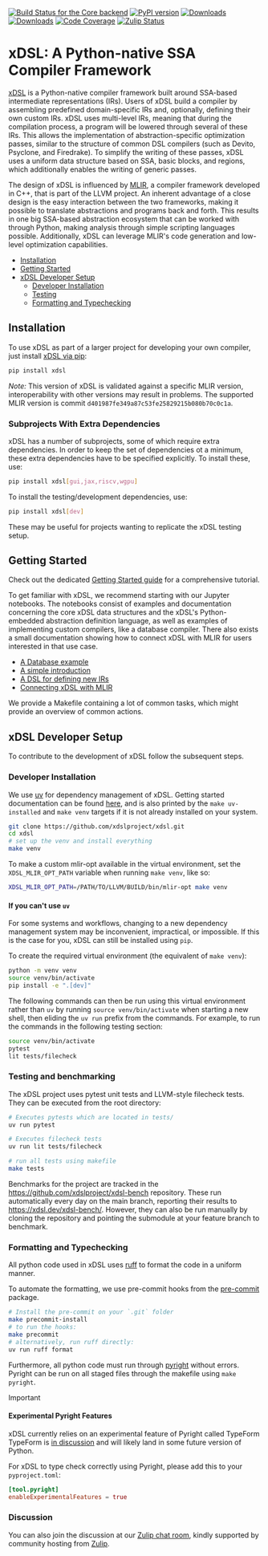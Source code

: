 [![Build Status for the Core backend](https://github.com/xdslproject/xdsl/actions/workflows/ci-core.yml/badge.svg)](https://github.com/xdslproject/xdsl/actions/workflows/ci-core.yml?query=workflow%3A%22CI+-+Python+application%22++)
[![PyPI version](https://badge.fury.io/py/xdsl.svg)](https://badge.fury.io/py/xdsl)
[![Downloads](https://static.pepy.tech/badge/xdsl)](https://www.pepy.tech/projects/xdsl)
[![Downloads](https://static.pepy.tech/badge/xdsl/week)](https://pepy.tech/project/xdsl)
[![Code Coverage](https://codecov.io/gh/xdslproject/xdsl/main/graph/badge.svg)](https://codecov.io/gh/xdslproject/xdsl)
[![Zulip Status](https://img.shields.io/badge/chat-on%20zulip-%2336C5F0)](https://xdsl.zulipchat.com)

# xDSL: A Python-native SSA Compiler Framework

[xDSL](http://www.xdsl.dev) is a Python-native compiler framework built around
SSA-based intermediate representations (IRs). Users of xDSL build a compiler by
assembling predefined domain-specific IRs and, optionally, defining their own custom IRs. xDSL uses multi-level IRs, meaning
that during the compilation process, a program will be lowered through several
of these IRs. This allows the implementation of abstraction-specific
optimization passes, similar to the structure of common DSL compilers (such as
Devito, Psyclone, and Firedrake). To simplify the writing of these passes, xDSL
uses a uniform data structure based on SSA, basic blocks, and regions, which
additionally enables the writing of generic passes.

The design of xDSL is influenced by [MLIR](https://mlir.llvm.org/), a compiler
framework developed in C++, that is part of the LLVM project. An inherent
advantage of a close design is the easy interaction between the two frameworks,
making it possible to translate abstractions and programs back and forth. This
results in one big SSA-based abstraction ecosystem that can be worked with
through Python, making analysis through simple scripting languages possible.
Additionally, xDSL can leverage MLIR's code generation and low-level
optimization capabilities.

- [Installation](#installation)
- [Getting Started](#getting-started)
- [xDSL Developer Setup](#xdsl-developer-setup)
  - [Developer Installation](#developer-installation)
  - [Testing](#testing)
  - [Formatting and Typechecking](#formatting-and-typechecking)

## Installation

To use xDSL as part of a larger project for developing your own compiler,
just install [xDSL via pip](https://pypi.org/project/xdsl/):

```bash
pip install xdsl
```

*Note:* This version of xDSL is validated against a specific MLIR version,
interoperability with other versions may result in problems. The supported
MLIR version is commit `d401987fe349a87c53fe25829215b080b70c0c1a`.

### Subprojects With Extra Dependencies

xDSL has a number of subprojects, some of which require extra dependencies.
In order to keep the set of dependencies ot a minimum, these extra dependencies have to be
specified explicitly. To install these, use:

``` bash
pip install xdsl[gui,jax,riscv,wgpu]
```

To install the testing/development dependencies, use:

``` bash
pip install xdsl[dev]
```

These may be useful for projects wanting to replicate the xDSL testing setup.

## Getting Started

Check out the dedicated [Getting Started guide](GETTING_STARTED.md) for a comprehensive tutorial.

To get familiar with xDSL, we recommend starting with our Jupyter notebooks. The
notebooks consist of examples and documentation concerning the core xDSL data
structures and the xDSL's Python-embedded abstraction definition language, as
well as examples of implementing custom compilers, like a database compiler.
There also exists a small documentation showing how to connect xDSL with MLIR
for users interested in that use case.

- [A Database example](https://xdsl.dev/xdsl/lab/index.html?path=database_example.ipynb)
- [A simple introduction](https://xdsl.dev/xdsl/lab/index.html?path=tutorial.ipynb)
- [A DSL for defining new IRs](https://xdsl.dev/xdsl/lab/index.html?path=irdl.ipynb)
- [Connecting xDSL with MLIR](docs/mlir_interoperation.md)

We provide a Makefile containing a lot of common tasks, which might provide
an overview of common actions.

## xDSL Developer Setup

To contribute to the development of xDSL follow the subsequent steps.

### Developer Installation

We use [uv](https://docs.astral.sh/uv/) for dependency management of xDSL.
Getting started documentation can be found [here](https://docs.astral.sh/uv/getting-started/),
and is also printed by the `make uv-installed` and `make venv` targets if it
is not already installed on your system.

```bash
git clone https://github.com/xdslproject/xdsl.git
cd xdsl
# set up the venv and install everything
make venv
```

To make a custom mlir-opt available in the virtual environment, set the `XDSL_MLIR_OPT_PATH` variable when running `make venv`, like so:

``` bash
XDSL_MLIR_OPT_PATH=/PATH/TO/LLVM/BUILD/bin/mlir-opt make venv
```

#### If you can't use `uv`

For some systems and workflows, changing to a new dependency management system
may be inconvenient, impractical, or impossible. If this is the case for you,
xDSL can still be installed using `pip`.

To create the required virtual environment (the equivalent of `make venv`):

```bash
python -m venv venv
source venv/bin/activate
pip install -e ".[dev]"
```

The following commands can then be run using this virtual environment rather
than `uv` by running `source venv/bin/activate` when starting a new shell, then
eliding the `uv run` prefix from the commands. For example, to run the commands
in the following testing section:

```bash
source venv/bin/activate
pytest
lit tests/filecheck
```

### Testing and benchmarking

The xDSL project uses pytest unit tests and LLVM-style filecheck tests. They can
be executed from the root directory:

```bash
# Executes pytests which are located in tests/
uv run pytest

# Executes filecheck tests
uv run lit tests/filecheck

# run all tests using makefile
make tests
```

Benchmarks for the project are tracked in the <https://github.com/xdslproject/xdsl-bench>
repository. These run automatically every day on the main branch, reporting
their results to <https://xdsl.dev/xdsl-bench/>. However, they can also be run
manually by cloning the repository and pointing the submodule at your
feature branch to benchmark.

### Formatting and Typechecking

All python code used in xDSL uses [ruff](https://docs.astral.sh/ruff/formatter/) to
format the code in a uniform manner.

To automate the formatting, we use pre-commit hooks from the
[pre-commit](https://pypi.org/project/pre-commit/) package.

```bash
# Install the pre-commit on your `.git` folder
make precommit-install
# to run the hooks:
make precommit
# alternatively, run ruff directly:
uv run ruff format
```

Furthermore, all python code must run through [pyright](https://github.com/microsoft/pyright)
without errors. Pyright can be run on all staged files through the
makefile using `make pyright`.

> [!IMPORTANT]
>
> #### Experimental Pyright Features
>
> xDSL currently relies on an experimental feature of Pyright called TypeForm
> TypeForm is [in discussion](https://discuss.python.org/t/pep-747-typeexpr-type-hint-for-a-type-expression/55984) and will likely land in some future version of Python.
>
> For xDSL to type check correctly using Pyright, please add this to your `pyproject.toml`:
>
> ```toml
> [tool.pyright]
> enableExperimentalFeatures = true
> ```

### Discussion

You can also join the discussion at our [Zulip chat room](https://xdsl.zulipchat.com), kindly supported by community hosting from [Zulip](https://zulip.com/).
